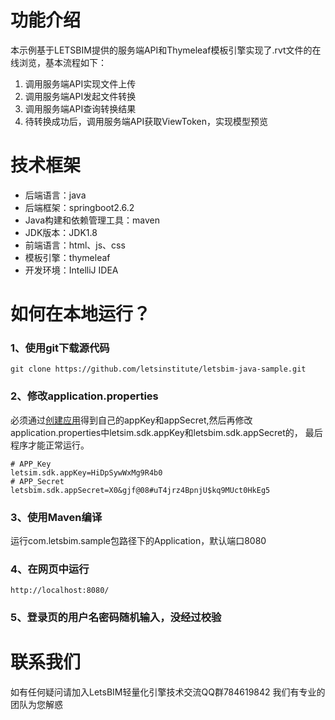 # 功能介绍

本示例基于LETSBIM提供的服务端API和Thymeleaf模板引擎实现了.rvt文件的在线浏览，基本流程如下：
1. 调用服务端API实现文件上传
2. 调用服务端API发起文件转换
3. 调用服务端API查询转换结果
4. 待转换成功后，调用服务端API获取ViewToken，实现模型预览

# 技术框架
* 后端语言：java
* 后端框架：springboot2.6.2
* Java构建和依赖管理工具：maven
* JDK版本：JDK1.8
* 前端语言：html、js、css
* 模板引擎：thymeleaf
* 开发环境：IntelliJ IDEA


# 如何在本地运行？
### 1、使用git下载源代码

```
git clone https://github.com/letsinstitute/letsbim-java-sample.git
```

### 2、修改application.properties

必须通过[创建应用](https://open.letsbim.cn/console/appAdmin)得到自己的appKey和appSecret,然后再修改application.properties中letsim.sdk.appKey和letsbim.sdk.appSecret的，
最后程序才能正常运行。

```
# APP_Key
letsim.sdk.appKey=HiDpSywWxMg9R4b0
# APP_Secret
letsbim.sdk.appSecret=X0&gjf@08#uT4jrz4BpnjU$kq9MUct0HkEg5
```
### 3、使用Maven编译
运行com.letsbim.sample包路径下的Application，默认端口8080

### 4、在网页中运行
```
http://localhost:8080/
```

### 5、登录页的用户名密码随机输入，没经过校验


# 联系我们  

如有任何疑问请加入LetsBIM轻量化引擎技术交流QQ群784619842
我们有专业的团队为您解惑





